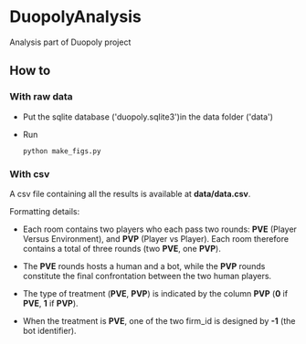 # DuopolyAnalysis
Analysis part of Duopoly project


## How to 

### With raw data

* Put the sqlite database ('duopoly.sqlite3')in the data folder ('data')
* Run 
    
    ``` 
    python make_figs.py
    ```
 
 
 ### With csv
 

A csv file containing all the results is available at ****data/data.csv****.

Formatting details:
 * Each room contains two players who each pass two rounds: **PVE** (Player Versus Environment), and **PVP** (Player vs Player).
Each room therefore contains a total of three rounds (two **PVE**, one **PVP**).

* The **PVE** rounds hosts a human and a bot, while the **PVP** rounds constitute the final confrontation between the two human players.

* The type of treatment (**PVE**, **PVP**) is indicated by the column **PVP** (**0** if **PVE**, **1** if **PVP**).

* When the treatment is **PVE**, one of the two firm_id is designed by **-1** (the bot identifier). 